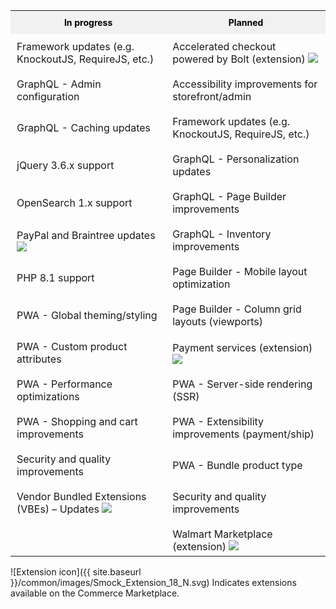 <!-- {% assign categories = include.data.categories %}
{% if include.categories %}
{% assign categories = include.data.categories | where: "name", include.categories %}
{% endif %} -->

<!-- <table class="status-table">
  <tbody>
    <tr class="category-name">
      <th>In progress</th>
      <th>Planned</th>
    </tr>
    {% for categories in categories %}
    {% for categoryFeature in categories.features %}
    <tr class="category-feature">
      {% if categories.name == "In progress" %}
      <td>{{ categoryFeature.name }}</td>
      <td></td>
      {% elsif categories.name == "Planned" %}
      <td></td>
      <td>{{ categoryFeature.name }}</td>
      {% endif %}
    </tr>
    {% endfor %}
    {% endfor %}
  </tbody>
</table> -->

<table class="status-table">
  <tbody>
    <tr class="category-name">
      <th>In progress</th>
      <th>Planned</th>
    </tr>
   <tr class="category-feature">
      <td>Framework updates (e.g. KnockoutJS, RequireJS, etc.)</td>
      <td>Accelerated checkout powered by Bolt (extension) <img src="{{ site.baseurl }}/common/images/Smock_Extension_18_N.svg"></td>
   </tr>
   <tr class="category-feature">
      <td>GraphQL - Admin configuration</td>
      <td>Accessibility improvements for storefront/admin</td>
    </tr>
    <tr class="category-feature">
      <td>GraphQL - Caching updates</td>
      <td>Framework updates (e.g. KnockoutJS, RequireJS, etc.)</td>
    </tr>
    <tr class="category-feature">
      <td>jQuery 3.6.x support</td>
      <td>GraphQL - Personalization updates</td>
    </tr>
    <tr class="category-feature">
      <td>OpenSearch 1.x support</td>
      <td>GraphQL - Page Builder improvements</td>
    </tr>
    <tr class="category-feature">
      <td>PayPal and Braintree updates <img src="{{ site.baseurl }}/common/images/Smock_Extension_18_N.svg"></td>
      <td>GraphQL - Inventory improvements</td>
    </tr>
    <tr class="category-feature">
      <td>PHP 8.1 support</td>
      <td>Page Builder - Mobile layout optimization</td>
    </tr>
    <tr class="category-feature">
      <td>PWA - Global theming/styling</td>
      <td>Page Builder - Column grid layouts (viewports)</td>
    </tr>
    <tr class="category-feature">
      <td>PWA - Custom product attributes</td>
      <td>Payment services (extension) <img src="{{ site.baseurl }}/common/images/Smock_Extension_18_N.svg"></td>
    </tr>
    <tr class="category-feature">
      <td>PWA - Performance optimizations</td>
      <td>PWA - Server-side rendering (SSR)</td>
    </tr>
    <tr class="category-feature">
      <td>PWA - Shopping and cart improvements</td>
      <td>PWA - Extensibility improvements (payment/ship)</td>
    </tr>
    <tr class="category-feature">
      <td>Security and quality improvements</td>
      <td>PWA - Bundle product type</td>
    </tr>
    <tr class="category-feature">
      <td>Vendor Bundled Extensions (VBEs) – Updates <img src="{{ site.baseurl }}/common/images/Smock_Extension_18_N.svg"></td>
      <td>Security and quality improvements</td>
    </tr>
    <tr class="category-feature">
      <td></td>
      <td>Walmart Marketplace (extension) <img src="{{ site.baseurl }}/common/images/Smock_Extension_18_N.svg"></td>
    </tr>
  </tbody>
</table>

![Extension icon]({{ site.baseurl }}/common/images/Smock_Extension_18_N.svg) Indicates extensions available on the Commerce Marketplace.

<style>
/***Table***/

.status-table {
  table-layout: fixed;
}

/***Rows***/

.category-feature {
  transition: all .2s;
  height: 26px;
}

.category-feature:hover {
  background: rgba(20,115,230,10%);
}

tbody tr.category-feature:last-child td {
  padding-bottom: 5px;
}

/***Columns***/

.category-name th {
  padding: 10px;
  font-size: 14px !important;
  font-weight: bold;
  color: black;
  background-color: #f1f1f1;
}

/*.category-name th:nth-child(1) {
   width: 100%;
}

.category-name th:nth-child(2) {
  width: 90px;
  text-align: center;
} */

/***Cells***/

.category-feature td {
  padding: 10px;
}

/*.category-feature td:nth-child(2) {
  text-align: center;
}*/

/***Icons***/

  .status {
    height: 32px;
    font-size: 14px;
    font-weight: 400;
  }

  .status::before {
    content: '';
    display: inline-block;
    width: 8px;
    height: 8px;
    border-radius: 50%;
    margin: 0 12px;
  }

  .status.complete::before {
    background: rgb(45, 157, 120);
  }

  .status.in-progress::before {
    background: rgb(230, 134, 25);
  }

  .status.planned {
    font-style: italic;
  }

  .status.planned::before {
    background: rgb(179, 179, 179);
  }

</style>
